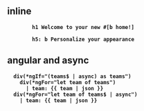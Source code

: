 ## inline <b>

```pug
		h1 Welcome to your new #[b home!]

        h5: b Personalize your appearance
```

## angular and async

```
  div(*ngIf="(teams$ | async) as teams")
    div(*ngFor="let team of teams")
      | team: {{ team | json }}
  div(*ngFor="let team of teams$ | async")
    | team: {{ team | json }}
```
